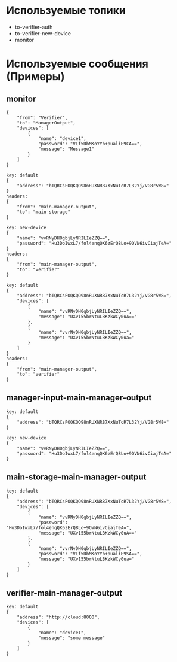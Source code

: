 # Используемые топики
* to-verifier-auth
* to-verifier-new-device
* monitor

# Используемые сообщения (Примеры)
## monitor 
```
{
	"from": "Verifier",
	"to": "ManagerOutput",
	"devices": [
		{
			"name": "device1",
			"password": "VLf5DbMKoYYb+pualiE9CA==",
			"message": "Message1"
		}
	]
}
```
```
key: default
{
	"address": "bTQRCsFOQKQO98nRUXNR87XxNuTcR7L32Yj/VG8r5W8="
}
headers:
{
	"from": "main-manager-output",
	"to": "main-storage"
}
```

```
key: new-device
{
	"name": "vvRNyDH0gbjLyNRILIeZZQ==",
	"password": "Hu3DoIwxL7/fol4enqQK6zErQ8Lo+9OVN6ivCiajTeA="
}
headers:
{
	"from": "main-manager-output",
	"to": "verifier"
}
```
```
key: default
{
	"address": "bTQRCsFOQKQO98nRUXNR87XxNuTcR7L32Yj/VG8r5W8=",
	"devices": [
		{
			"name": "vvRNyDH0gbjLyNRILIeZZQ==",
			"message": "UXv155brNtuLBKzkWCy0uA=="
		},
		{
			"name": "vvrNyDH0gbjLyNRILIeZZQ==",
			"message": "UXv155brNtuLBKzkWCy0ua="
		}
	]
}
headers:
{
	"from": "main-manager-output",
	"to": "verifier"
}
```
## manager-input-main-manager-output
```
key: default
{
	"address": "bTQRCsFOQKQO98nRUXNR87XxNuTcR7L32Yj/VG8r5W8="
}
```
```
key: new-device
{
	"name": "vvRNyDH0gbjLyNRILIeZZQ==",
	"password": "Hu3DoIwxL7/fol4enqQK6zErQ8Lo+9OVN6ivCiajTeA="
}
```

## main-storage-main-manager-output

```
key: default
{
	"address": "bTQRCsFOQKQO98nRUXNR87XxNuTcR7L32Yj/VG8r5W8=",
	"devices": [
		{
			"name": "vvRNyDH0gbjLyNRILIeZZQ==",
			"password": "Hu3DoIwxL7/fol4enqQK6zErQ8Lo+9OVN6ivCiajTeA=",
			"message": "UXv155brNtuLBKzkWCy0uA=="
		},
		{
			"name": "vvrNyDH0gbjLyNRILIeZZQ==",
			"password": "VLf5DbMKoYYb+pualiE9SA==",
			"message": "UXv155brNtuLBKzkWCy0ua="
		}
	]
}
```

## verifier-main-manager-output

```
key: default
{
	"address": "http://cloud:8000",
	"devices": [
		{
			"name": "device1",
			"message": "some message"
		}
	]
}
```